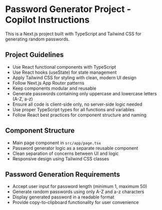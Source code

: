 # Password Generator Project - Copilot Instructions

This is a Next.js project built with TypeScript and Tailwind CSS for generating random passwords.

## Project Guidelines

- Use React functional components with TypeScript
- Use React hooks (useState) for state management
- Apply Tailwind CSS for styling with clean, modern UI design
- Follow Next.js App Router patterns
- Keep components modular and reusable
- Generate passwords containing only uppercase and lowercase letters (A-Z, a-z)
- Ensure all code is client-side only, no server-side logic needed
- Use proper TypeScript types for all functions and variables
- Follow React best practices for component structure and naming

## Component Structure

- Main page component in `src/app/page.tsx`
- Password generator logic as a separate reusable component
- Clean separation of concerns between UI and logic
- Responsive design using Tailwind CSS classes

## Password Generation Requirements

- Accept user input for password length (minimum 1, maximum 50)
- Generate random passwords using only A-Z and a-z characters
- Display generated password in a readable format
- Provide copy-to-clipboard functionality for user convenience
